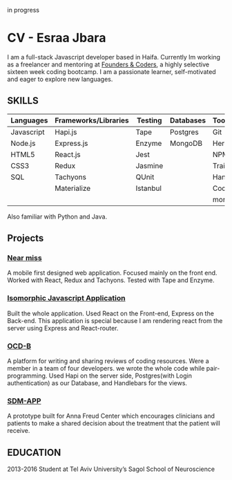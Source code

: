 in progress
# CV - Esraa Jbara

I am a full-stack Javascript developer based in Haifa. Currently Im working as a freelancer and mentoring at [Founders & Coders](www.foundersandcoders.com), a highly selective sixteen week coding bootcamp. I am a passionate learner, self-motivated and eager to explore new languages.

## SKILLS

| Languages | Frameworks/Libraries | Testing | Databases | Tools/Others |
| --------- | -------------------- | ------- | --------- | ------------ |
|Javascript | Hapi.js              | Tape    | Postgres  | Git          |
|Node.js    | Express.js           | Enzyme  | MongoDB   | Heroku       |
|HTML5      | React.js             | Jest    |           | NPM          |
|CSS3       | Redux                | Jasmine |           | Traivs CI    |
|SQL        | Tachyons             | QUnit   |           | Handlebars   |
|           | Materialize          | Istanbul|           | CodeCov      |
|           |                      |         |           | mongoose     |


Also familiar with Python and Java.
## Projects
### [Near miss](https://berkely-homes-interventions.herokuapp.com/)
A mobile first designed web application.
Focused mainly on the front end.
Worked with React, Redux and Tachyons. Tested with Tape and Enzyme.

### [Isomorphic Javascript Application](https://github.com/esraajb/isomorphicJSapp)
Built the whole application. Used React on the Front-end, Express on the Back-end.
This application is special because I am rendering react from the server using Express and React-router.

### [OCD-B](https://github.com/NodeGroup2/OCD-B)
A platform for writing and sharing reviews of coding resources.
Were a member in a team of four developers. we wrote the whole code while pair-programming.
Used Hapi on the server side, Postgres(with Login authentication) as our Database, and Handlebars for the views.

### [SDM-APP](https://cypiapt-lndse.github.io/sdm-app/)
A prototype built for Anna Freud Center which encourages clinicians and patients to make a shared decision about the treatment that the patient will receive.

## EDUCATION
2013-2016 Student at Tel Aviv University’s Sagol School of Neuroscience 
